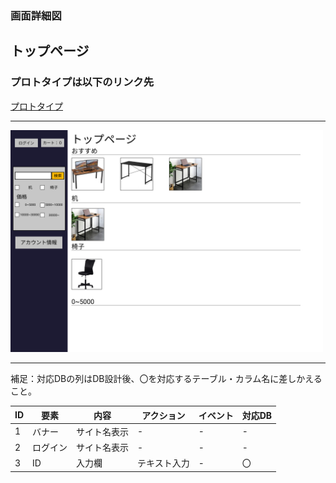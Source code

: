 ### 画面詳細図
## トップページ
### プロトタイプは以下のリンク先
[プロトタイプ](https://www.figma.com/file/ehNykJaNhrLFyaSn60GLLv/Untitled?node-id=0%3A1)
*****
<img src="../img/toppage_2.png" width="500">

*****
補足：対応DBの列はDB設計後、〇を対応するテーブル・カラム名に差しかえること。

| ID | 要素 | 内容 | アクション | イベント | 対応DB |
|----|------|------|-----------|----------|-------|
|1|バナー|サイト名表示|-|-|-|
|2|ログイン|サイト名表示|-|-|-|
|3|ID|入力欄|テキスト入力|-|〇|


